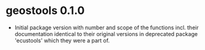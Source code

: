 # geostools 0.1.0

* Initial package version with number and scope of the functions incl. their
  documentation identical to their original versions in deprecated package
  'ecustools' which they were a part of.
